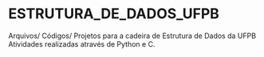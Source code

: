 # ESTRUTURA_DE_DADOS_UFPB
Arquivos/ Códigos/ Projetos para a cadeira de Estrutura de Dados da UFPB
Atividades realizadas através de Python e C. 
